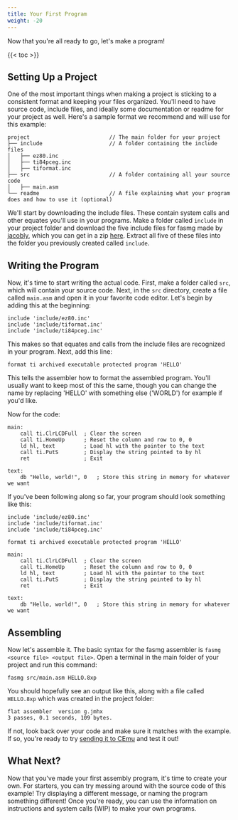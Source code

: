 ```yaml
---
title: Your First Program
weight: -20
---
```


Now that you're all ready to go, let's make a program!

{{< toc >}}

## Setting Up a Project 
One of the most important things when making a project is sticking to a consistent format and keeping your files organized. You'll need to have source code, include files, and ideally some documentation or readme for your project as well. Here's a sample format we recommend and will use for this example:

```Plain
project                         // The main folder for your project
├── include                     // A folder containing the include files
│   ├── ez80.inc
│   ├── ti84pceg.inc
│   ├── tiformat.inc
├── src                         // A folder containing all your source code
│   ├── main.asm
└── readme                      // A file explaining what your program does and how to use it (optional)
```

We'll start by downloading the include files. These contain system calls and other equates you'll use in your programs. Make a folder called `include` in your project folder and download the five include files for fasmg made by [jacobly](https://github.com/jacobly0), which you can get in a zip [here](https://github.com/EzCE/ez80-docs/raw/main/assets/include.zip). Extract all five of these files into the folder you previously created called `include`.

## Writing the Program

Now, it's time to start writing the actual code. First, make a folder called `src`, which will contain your source code. Next, in the `src` directory, create a file called `main.asm` and open it in your favorite code editor. Let's begin by adding this at the beginning:

```Plain
include 'include/ez80.inc'
include 'include/tiformat.inc'
include 'include/ti84pceg.inc'
```

This makes so that equates and calls from the include files are recognized in your program. Next, add this line:

```Plain
format ti archived executable protected program 'HELLO'
```

This tells the assembler how to format the assembled program. You'll usually want to keep most of this the same, though you can change the name by replacing 'HELLO' with something else ('WORLD') for example if you'd like.

Now for the code:

```Plain
main:
    call ti.ClrLCDFull  ; Clear the screen
    call ti.HomeUp      ; Reset the column and row to 0, 0
    ld hl, text         ; Load hl with the pointer to the text
    call ti.PutS        ; Display the string pointed to by hl
    ret                 ; Exit

text:
    db "Hello, world!", 0   ; Store this string in memory for whatever we want
```

If you've been following along so far, your program should look something like this:

```Plain
include 'include/ez80.inc'
include 'include/tiformat.inc'
include 'include/ti84pceg.inc'

format ti archived executable protected program 'HELLO'

main:
    call ti.ClrLCDFull  ; Clear the screen
    call ti.HomeUp      ; Reset the column and row to 0, 0
    ld hl, text         ; Load hl with the pointer to the text
    call ti.PutS        ; Display the string pointed to by hl
    ret                 ; Exit

text:
    db "Hello, world!", 0   ; Store this string in memory for whatever we want
```

## Assembling

Now let's assemble it. The basic syntax for the fasmg assembler is `fasmg <source file> <output file>`. Open a terminal in the main folder of your project and run this command:

```Plain
fasmg src/main.asm HELLO.8xp
```

You should hopefully see an output like this, along with a file called `HELLO.8xp` which was created in the project folder:

```Plain
flat assembler  version g.jmhx
3 passes, 0.1 seconds, 109 bytes.
```

If not, look back over your code and make sure it matches with the example. If so, you're ready to try [sending it to CEmu](../testing-programs-with-cemu) and test it out!

## What Next?
Now that you've made your first assembly program, it's time to create your own. For starters, you can try messing around with the source code of this example! Try displaying a different message, or naming the program something different! Once you're ready, you can use the information on instructions and system calls (WIP) to make your own programs.
